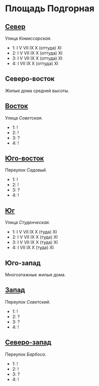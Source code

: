 # Площадь Подгорная

## [Север](./560070.md)

Улица *Комиссарская*.

* 1:    I   V   VII IX  X (оттуда)  XI
* 2:    I   V   VII IX  X (оттуда)  XI
* 3:    I   V   VII IX  X (оттуда)  XI
* 4:    I   VII IX  X (оттуда)  XI

## Северо-восток

Жилые дома средней высоты.

## [Восток](./570080.md)

Улица *Советская*.

* 1:    !
* 2:    !
* 3:    ?
* 4:    !

## [Юго-восток](./565085.md)

Переулок *Садовый*.

* 1:    !
* 2:    !
* 3:    ?
* 4:    !

## [Юг](./560085.md)

Улица *Студенческая*.

* 1:    I   V   VII IX  X (туда)    XI
* 2:    I   V   VII IX  X (туда)    XI
* 3:    I   V   VII IX  X (туда)    XI
* 4:    I   VII IX  X (туда)    XI

## Юго-запад

Многоэтажные жилые дома.

## [Запад](./555080.md)

Переулок *Советский*.

* 1:    !
* 2:    ?
* 3:    ?
* 4:    !

## [Северо-запад](./555075.md)

Переулок *Барбоса*.

* 1:    !
* 2:    !
* 3:    ?
* 4:    !
